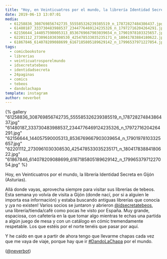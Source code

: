```yaml
---
title: "Hoy, en Veinticuatros por el mundo, la librería Identidad Secreta en Gijón (Asturias)"
date: 2019-06-13 13:07:01
media: 
  - 61258836_308769856742735_555585326239385519_n_17872827484386437.jpg
  - 61480187_333730483988537_2344776469124235326_n_17972716204264291.jpg
  - 62156644_144057590005313_8536769667903039654_n_17901978103325657.jpg
  - 62201112_2730961030308530_425478533035235171_n_18041783884180622.jpg
  - 61867846_614078209088699_6167185805189629142_n_17996537971227054.jpg
tags: 
  - comicbookstore
  - librerias
  - veinticuatrosporelmundo
  - idsecretatebeos
  - identidadsecreta
  - 24paginas
  - comics
  - tebeos
  - dandolachapa
template: instagram
author: neverbot
---
```


{% gallery "61258836_308769856742735_555585326239385519_n_17872827484386437.jpg" "61480187_333730483988537_2344776469124235326_n_17972716204264291.jpg" "62156644_144057590005313_8536769667903039654_n_17901978103325657.jpg" "62201112_2730961030308530_425478533035235171_n_18041783884180622.jpg" "61867846_614078209088699_6167185805189629142_n_17996537971227054.jpg" %}

Hoy, en Veinticuatros por el mundo, la librería Identidad Secreta en Gijón (Asturias).

Allá donde vayas, aprovecha siempre para visitar sus librerías de tebeos. Esta semana yo volvía de visita a Gijón (donde nací, por si a alguien le importa esa información) y estaba buscando antiguas librerías que conocía y ¡ya no existen! Varios socios se juntaron y abrieron [@idsecretatebeos](https://instagram.com/idsecretatebeos), una librería/tienda/café como pocas he visto por España. Muy grande, espaciosa, con cafetería en la que tomar algo mientras te echas una partida a algún juego de mesa y con un catálogo en cómic tremendamente respetable. Los que estéis por el norte tenéis que pasar por aquí.

Y he caído en que a partir de ahora tengo que llevarme chapas cada vez que me vaya de viaje, porque hay que ir [#DandoLaChapa](/tags/dandolachapa) por el mundo.

([@neverbot](https://instagram.com/neverbot))

